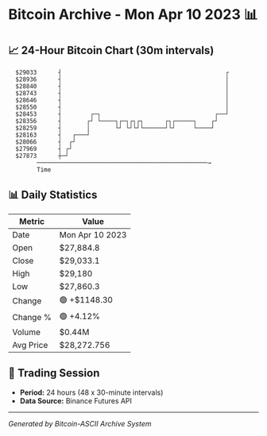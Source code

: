 # Bitcoin Archive - Mon Apr 10 2023 📊

## 📈 24-Hour Bitcoin Chart (30m intervals)

```
  $29033      ┤                                              ┌ 
  $28936      ┤                                              │ 
  $28840      ┤                                              │ 
  $28743      ┤                                              │ 
  $28646      ┤                                              │ 
  $28550      ┤                                              │ 
  $28453      ┤        ┌─┐                                ┌──┘ 
  $28356      ┤       ┌┘ └────┐┌─┐┌┐┌┐      ┌┐┌─────┐    ┌┘    
  $28259      ┤       │       └┘ └┘└┘└──────┘└┘     └────┘     
  $28163      ┤   ┌───┘                                        
  $28066      ┤  ┌┘                                            
  $27969      ┤ ┌┘                                             
  $27873      ┼─┘                                              
        ────────────────────────────────────────────────→
        Time
```

## 📊 Daily Statistics

| Metric | Value |
|--------|-------|
| Date | Mon Apr 10 2023 |
| Open | $27,884.8 |
| Close | $29,033.1 |
| High | $29,180 |
| Low | $27,860.3 |
| Change | 🟢 +$1148.30 |
| Change % | 🟢 +4.12% |
| Volume | $0.44M |
| Avg Price | $28,272.756 |

## 📅 Trading Session

- **Period:** 24 hours (48 x 30-minute intervals)
- **Data Source:** Binance Futures API

---
*Generated by Bitcoin-ASCII Archive System*
